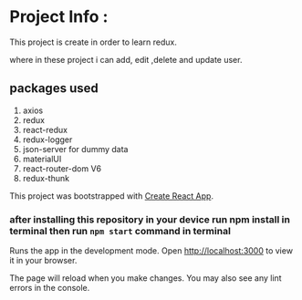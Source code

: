 # Project Info :

This project is create in order to learn redux.

where in these project i can  add, edit ,delete and update user.

## packages used

1) axios
2) redux
3) react-redux
4) redux-logger
5) json-server for dummy data
6) materialUI
7) react-router-dom V6
8) redux-thunk

This project was bootstrapped with [Create React App](https://github.com/facebook/create-react-app).
### after installing this repository in your device run npm install in terminal then run `npm start` command in terminal
Runs the app in the development mode.
Open [http://localhost:3000](http://localhost:3000) to view it in your browser.

The page will reload when you make changes.
You may also see any lint errors in the console.

